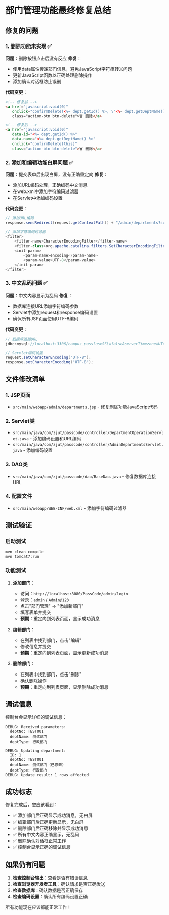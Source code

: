 # 部门管理功能最终修复总结

## 修复的问题

### 1. 删除功能未实现 ✅
**问题**：删除按钮点击后没有反应
**修复**：
- 使用data属性传递部门信息，避免JavaScript字符串转义问题
- 更新JavaScript函数以正确处理删除操作
- 添加确认对话框防止误删

**代码变更**：
```html
<!-- 修复前 -->
<a href="javascript:void(0)" 
   onclick="confirmDelete(<%= dept.getId() %>, \"<%= dept.getDeptName() %>\")" 
   class="action-btn btn-delete">🗑️ 删除</a>

<!-- 修复后 -->
<a href="javascript:void(0)" 
   data-id="<%= dept.getId() %>"
   data-name="<%= dept.getDeptName() %>"
   onclick="confirmDelete(this)" 
   class="action-btn btn-delete">🗑️ 删除</a>
```

### 2. 添加和编辑功能白屏问题 ✅
**问题**：提交表单后出现白屏，没有正确重定向
**修复**：
- 添加URL编码处理，正确编码中文消息
- 在web.xml中添加字符编码过滤器
- 在Servlet中添加编码设置

**代码变更**：
```java
// 添加URL编码
response.sendRedirect(request.getContextPath() + "/admin/departments?success=" + URLEncoder.encode("部门添加成功", "UTF-8"));

// 添加字符编码过滤器
<filter>
    <filter-name>CharacterEncodingFilter</filter-name>
    <filter-class>org.apache.catalina.filters.SetCharacterEncodingFilter</filter-class>
    <init-param>
        <param-name>encoding</param-name>
        <param-value>UTF-8</param-value>
    </init-param>
</filter>
```

### 3. 中文乱码问题 ✅
**问题**：中文内容显示为乱码
**修复**：
- 数据库连接URL添加字符编码参数
- Servlet中添加request和response编码设置
- 确保所有JSP页面使用UTF-8编码

**代码变更**：
```java
// 数据库连接URL
jdbc:mysql://localhost:3306/campus_pass?useSSL=false&serverTimezone=UTC&useUnicode=true&characterEncoding=UTF-8

// Servlet编码设置
request.setCharacterEncoding("UTF-8");
response.setCharacterEncoding("UTF-8");
```

## 文件修改清单

### 1. JSP页面
- `src/main/webapp/admin/departments.jsp` - 修复删除功能JavaScript代码

### 2. Servlet类
- `src/main/java/com/zjut/passcode/controller/DepartmentOperationServlet.java` - 添加编码设置和URL编码
- `src/main/java/com/zjut/passcode/controller/AdminDepartmentsServlet.java` - 添加编码设置

### 3. DAO类
- `src/main/java/com/zjut/passcode/dao/BaseDao.java` - 修复数据库连接URL

### 4. 配置文件
- `src/main/webapp/WEB-INF/web.xml` - 添加字符编码过滤器

## 测试验证

### 启动测试
```bash
mvn clean compile
mvn tomcat7:run
```

### 功能测试
1. **添加部门**：
   - 访问：`http://localhost:8080/PassCode/admin/login`
   - 登录：`admin` / `Admin@123`
   - 点击"部门管理" → "添加新部门"
   - 填写表单并提交
   - **预期**：重定向到列表页面，显示成功消息

2. **编辑部门**：
   - 在列表中找到部门，点击"编辑"
   - 修改信息并提交
   - **预期**：重定向到列表页面，显示更新成功消息

3. **删除部门**：
   - 在列表中找到部门，点击"删除"
   - 确认删除操作
   - **预期**：重定向到列表页面，显示删除成功消息

## 调试信息

控制台会显示详细的调试信息：
```
DEBUG: Received parameters:
  deptNo: TEST001
  deptName: 测试部门
  deptType: 行政部门

DEBUG: Updating department:
  ID: 1
  deptNo: TEST001
  deptName: 测试部门（已修改）
  deptType: 行政部门
DEBUG: Update result: 1 rows affected
```

## 成功标志

修复完成后，您应该看到：
- ✅ 添加部门后正确显示成功消息，无白屏
- ✅ 编辑部门后正确更新显示，无白屏
- ✅ 删除部门后正确移除并显示成功消息
- ✅ 所有中文内容正确显示，无乱码
- ✅ 删除确认对话框正常工作
- ✅ 控制台显示正确的调试信息

## 如果仍有问题

1. **检查控制台输出**：查看是否有错误信息
2. **检查浏览器开发者工具**：确认请求是否正确发送
3. **检查数据库**：确认数据是否正确保存
4. **检查编码设置**：确认所有编码设置正确

所有功能现在应该都能正常工作！ 